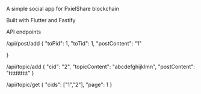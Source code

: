 A simple social app for PxielShare blockchain

Built with Flutter and Fastify


API endpoints

/api/post/add
{
    "toPid": 1,
	"toTid": 1,
	"postContent": "1"

}


/api/topic/add
{
	"cid": "2",
	"topicContent": "abcdefghijklmn",
	"postContent": "ttttttttttt"
}

/api/topic/get
{
	"cids": ["1","2"],
	"page": 1
}
